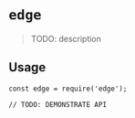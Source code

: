 # `edge`

> TODO: description

## Usage

```
const edge = require('edge');

// TODO: DEMONSTRATE API
```
